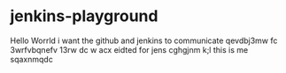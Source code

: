 # jenkins-playground
Hello Worrld
i want the github and jenkins to communicate
qevdbj3mw  fc
3wrfvbqnefv
13rw  dc w  acx 
eidted for jens 
cghgjnm 
k;l
this is me 
sqaxnmqdc
